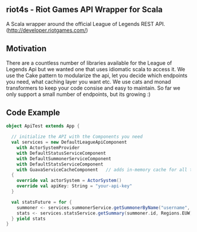 ## riot4s - Riot Games API Wrapper for Scala

A Scala wrapper around the official League of Legends REST API.
(http://developer.riotgames.com/)
## Motivation
There are a countless number of libraries available for the League of Legends Api but we wanted one that uses idiomatic scala to 
access it. We use the Cake pattern to modularize the api, let you decide which endpoints you need, what caching layer you want etc.
We use cats and monad transformers to keep your code consise and easy to maintain. 
So far we only support a small number of endpoints, but its growing :)
## Code Example

```scala
object ApiTest extends App {

  // initialize the API with the Components you need  
  val services = new DefaultLeagueApiComponent
    with ActorSystemProvider
    with DefaultStatusServiceComponent
    with DefaultSummonerServiceComponent
    with DefaultStatsServiceComponent
    with GuavaServiceCacheComponent   // adds in-memory cache for all the api-calls
  {
    override val actorSystem = ActorSystem()
    override val apiKey: String = "your-api-key"
  }

  val statsFuture = for {
    summoner <- services.summonerService.getSummonerByName("username", Regions.EUW)
    stats <- services.statsService.getSummary(summoner.id, Regions.EUW)
  } yield stats
}
```
